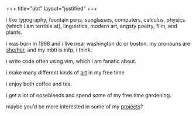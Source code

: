+++
title="abt"
layout="justified"
+++

i like typography, fountain pens, sunglasses, computers,
calculus, physics (which i am terrible at), linguistics, modern art,
angsty poetry, film, and plants.

i was born in 1998 and i live near washington dc or boston. my pronouns are
[she/her][she], and my mbti is infp, i think.

i write code often using vim, which i am fanatic about.

i make many different kinds of [art](/art) in my free
time

i enjoy both coffee and tea.

i get a lot of nosebleeds and spend some of my free time
gardening.

maybe you’d be more interested in some of my [projects](/projects)?

[she]: http://my.pronoun.is/she/her
